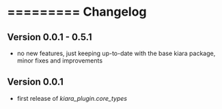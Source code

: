 =========
Changelog
=========

## Version 0.0.1 - 0.5.1

- no new features, just keeping up-to-date with the base kiara package, minor fixes and improvements

## Version 0.0.1

- first release of *kiara_plugin.core_types*
